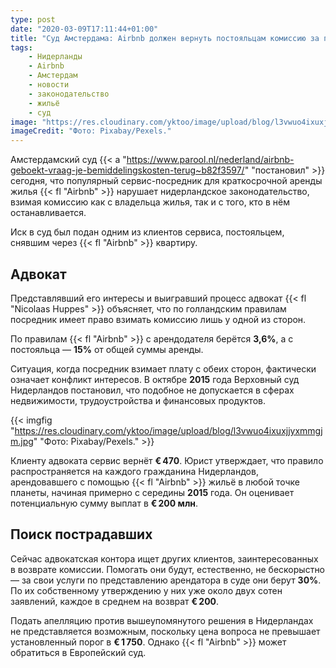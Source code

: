 ```yaml
---
type: post
date: "2020-03-09T17:11:44+01:00"
title: "Суд Амстердама: Airbnb должен вернуть постояльцам комиссию за последние пять лет"
tags:
    - Нидерланды
    - Airbnb
    - Амстердам
    - новости
    - законодательство
    - жильё
    - суд
image: "https://res.cloudinary.com/yktoo/image/upload/blog/l3vwuo4ixuxjjyxmmgjm.jpg"
imageCredit: "Фото: Pixabay/Pexels."
---
```


Амстердамский суд {{< a "https://www.parool.nl/nederland/airbnb-geboekt-vraag-je-bemiddelingskosten-terug~b82f3597/" "постановил" >}} сегодня, что популярный сервис-посредник для краткосрочной аренды жилья {{< fl "Airbnb" >}} нарушает нидерландское законодательство, взимая комиссию как с владельца жилья, так и с того, кто в нём останавливается.

Иск в суд был подан одним из клиентов сервиса, постояльцем, снявшим через {{< fl "Airbnb" >}} квартиру.

<!--more-->

## Адвокат

Представлявший его интересы и выигравший процесс адвокат {{< fl "Nicolaas Huppes" >}} объясняет, что по голландским правилам посредник имеет право взимать комиссию лишь у одной из сторон.

По правилам {{< fl "Airbnb" >}} с арендодателя берётся **3,6%**, а с постояльца — **15%** от общей суммы аренды.

Ситуация, когда посредник взимает плату с обеих сторон, фактически означает конфликт интересов. В октябре **2015** года Верховный суд Нидерландов постановил, что подобное не допускается в сферах недвижимости, трудоустройства и финансовых продуктов.

{{< imgfig "https://res.cloudinary.com/yktoo/image/upload/blog/l3vwuo4ixuxjjyxmmgjm.jpg" "Фото: Pixabay/Pexels." >}}

Клиенту адвоката сервис вернёт **€ 470**. Юрист утверждает, что правило распространяется на каждого гражданина Нидерландов, арендовавшего с помощью {{< fl "Airbnb" >}} жильё в любой точке планеты, начиная примерно с середины **2015** года. Он оценивает потенциальную сумму выплат в **€ 200 млн**.

## Поиск пострадавших

Сейчас адвокатская контора ищет других клиентов, заинтересованных в возврате комиссии. Помогать они будут, естественно, не бескорыстно — за свои услуги по представлению арендатора в суде они берут **30%**. По их собственному утверждению у них уже около двух сотен заявлений, каждое в среднем на возврат **€ 200**.

Подать апелляцию против вышеупомянутого решения в Нидерландах не представляется возможным, поскольку цена вопроса не превышает установленный порог в **€ 1 750**. Однако {{< fl "Airbnb" >}} может обратиться в Европейский суд.